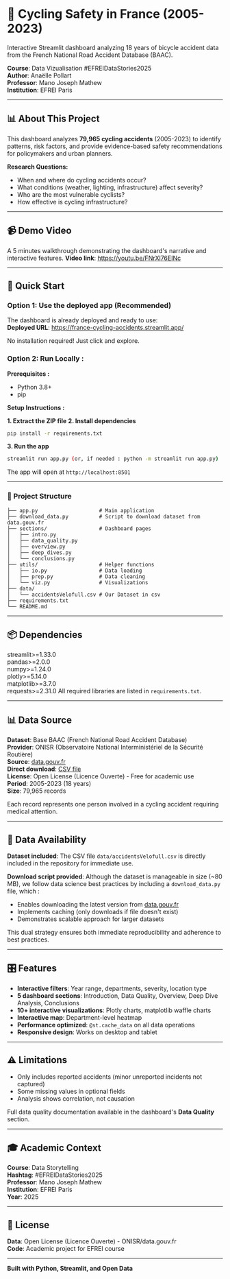 # 🚴 Cycling Safety in France (2005-2023)

Interactive Streamlit dashboard analyzing 18 years of bicycle accident data from the French National Road Accident Database (BAAC).

**Course**: Data Vizualisation #EFREIDataStories2025  
**Author**: Anaëlle Pollart  
**Professor**: Mano Joseph Mathew  
**Institution**: EFREI Paris

---

## 📊 About This Project

This dashboard analyzes **79,965 cycling accidents** (2005-2023) to identify patterns, risk factors, and provide evidence-based safety recommendations for policymakers and urban planners.

**Research Questions:**
- When and where do cycling accidents occur?
- What conditions (weather, lighting, infrastructure) affect severity?
- Who are the most vulnerable cyclists?
- How effective is cycling infrastructure?

---
## 📹 Demo Video
A 5 minutes walkthrough demonstrating the dashboard's narrative and interactive features.
**Video link**: https://youtu.be/FNrXl76EINc

---

## 🚀 Quick Start

### Option 1: Use the deployed app (Recommended)
The dashboard is already deployed and ready to use:  
**Deployed URL**: https://france-cycling-accidents.streamlit.app/

No installation required! Just click and explore.


### Option 2: Run Locally :
**Prerequisites :**
- Python 3.8+
- pip

**Setup Instructions :**

**1. Extract the ZIP file**
**2. Install dependencies**
```bash
pip install -r requirements.txt
```

**3. Run the app**
```bash
streamlit run app.py (or, if needed : python -m streamlit run app.py)
```

The app will open at `http://localhost:8501`

---

### 📁 Project Structure
```text
├── app.py                    # Main application
├── download_data.py          # Script to download dataset from data.gouv.fr
├── sections/                 # Dashboard pages
│   ├── intro.py
│   ├── data_quality.py
│   ├── overview.py
│   ├── deep_dives.py
│   └── conclusions.py
├── utils/                    # Helper functions
│   ├── io.py                 # Data loading
│   ├── prep.py               # Data cleaning
│   └── viz.py                # Visualizations
├── data/
│   └── accidentsVelofull.csv # Our Dataset in csv
├── requirements.txt
└── README.md
```

---

## 📦 Dependencies
streamlit>=1.33.0  
pandas>=2.0.0  
numpy>=1.24.0  
plotly>=5.14.0  
matplotlib>=3.7.0  
requests>=2.31.0
All required libraries are listed in `requirements.txt`.

---

## 📊 Data Source

**Dataset**: Base BAAC (French National Road Accident Database)  
**Provider**: ONISR (Observatoire National Interministériel de la Sécurité Routière)  
**Source**: [data.gouv.fr](https://www.data.gouv.fr/fr/datasets/accidents-de-velo/)  
**Direct download**: [CSV file](https://www.data.gouv.fr/api/1/datasets/r/4c75d6c0-c927-48ca-92db-5bcce9f17ae7)  
**License**: Open License (Licence Ouverte) - Free for academic use  
**Period**: 2005-2023 (18 years)  
**Size**: 79,965 records

Each record represents one person involved in a cycling accident requiring medical attention.

---

## 💾 Data Availability

**Dataset included**: The CSV file `data/accidentsVelofull.csv` is directly included in the repository for immediate use.

**Download script provided**: Although the dataset is manageable in size (~80 MB), we follow data science best practices by including a `download_data.py` file, which :

- Enables downloading the latest version from [data.gouv.fr](https://www.data.gouv.fr/api/1/datasets/r/4c75d6c0-c927-48ca-92db-5bcce9f17ae7)
- Implements caching (only downloads if file doesn't exist)
- Demonstrates scalable approach for larger datasets

This dual strategy ensures both immediate reproducibility and adherence to best practices.

---

## 🎛️ Features

- **Interactive filters**: Year range, departments, severity, location type
- **5 dashboard sections**: Introduction, Data Quality, Overview, Deep Dive Analysis, Conclusions
- **10+ interactive visualizations**: Plotly charts, matplotlib waffle charts
- **Interactive map**: Department-level heatmap
- **Performance optimized**: `@st.cache_data` on all data operations
- **Responsive design**: Works on desktop and tablet

---

## ⚠️ Limitations

- Only includes reported accidents (minor unreported incidents not captured)
- Some missing values in optional fields
- Analysis shows correlation, not causation

Full data quality documentation available in the dashboard's **Data Quality** section.

---

## 🎓 Academic Context

**Course**: Data Storytelling  
**Hashtag**: #EFREIDataStories2025  
**Professor**: Mano Joseph Mathew  
**Institution**: EFREI Paris  
**Year**: 2025

---

## 📝 License

**Data**: Open License (Licence Ouverte) - ONISR/data.gouv.fr  
**Code**: Academic project for EFREI course

---

**Built with Python, Streamlit, and Open Data**
